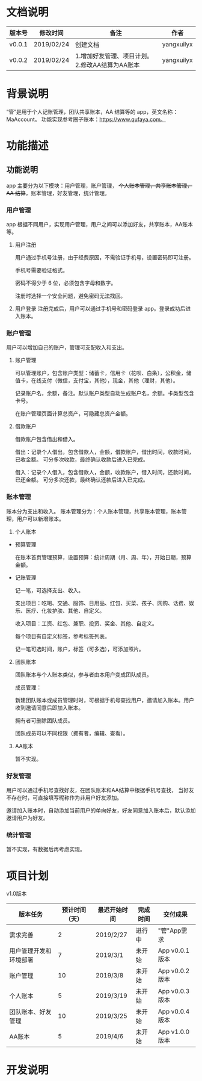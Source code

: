 # 文档说明

| 版本号 | 修改时间   | 备注                                           | 作者       |
| ------ | ---------- | ---------------------------------------------- | ---------- |
| v0.0.1 | 2019/02/24 | 创建文档                                       | yangxuilyx |
| v0.0.2 | 2019/02/24 | 1.增加好友管理、项目计划。2.修改AA结算为AA账本 | yangxuilyx |

# 背景说明

“管”是用于个人记账管理，团队共享账本，AA 结算等的 app，英文名称：MaAccount。
功能实现参考圈子账本：https://www.qufaya.com。


# 功能描述

## 功能说明

app 主要分为以下模块：用户管理，账户管理， ~~个人账本管理，共享账本管理，AA 结算~~，账本管理，好友管理，统计管理。

### 用户管理

app 根据不同用户，实现用户管理，用户之间可以添加好友，共享账本，AA账本等。

1. 用户注册

   用户通过手机号注册，由于经费原因，不需验证手机号，设置密码即可注册。

   手机号需要验证格式。

   密码不得少于 6 位，必须包含字母和数字。

   注册时选择一个安全问题，避免密码无法找回。

2. 用户登录
   注册完成后，用户可以通过手机号和密码登录 app。登录成功后进入账本。

### 账户管理

用户可以增加自己的账户，管理可支配收入和支出。

1. 账户管理

   可以管理账户，包含账户类型：储蓄卡，信用卡（花呗、白条），公积金，储值卡，在线支付（微信，支付宝，其他），现金，其他（理财，其他）。

   记录账户名，余额，备注。默认账户类型自动生成账户名，余额。卡类型包含卡号。

   在账户管理页面计算总资产，可隐藏总资产金额。

2. 借款账户

   借款账户包含借出和借入。

   借出：记录个人借出，包含借款人，金额，借款账户，借出时间，收款时间，已收金额。
   可分多次收款，最终确认收款后进入已完成。

   借入：记录个人借入，包含借款人，金额，收款账户，借入时间，还款时间，已还金额。
   可分多次还款，最终确认还款后进入已完成。

### 账本管理

账本分为支出和收入。
账本管理分为：个人账本管理，共享账本管理，账本管理，用户可以新增账本。

1. 个人账本

- 预算管理

  在账本首页管理预算，设置预算：统计周期（月、周、年），开始日期，预算金额。

- 记账管理

  记一笔，可选择支出、收入。

  支出项目：吃喝、交通、服饰、日用品、红包、买菜、孩子、网购、话费、娱乐、医疗、化妆护肤、其他、自定义。

  收入项目：工资、红包、兼职、投资、奖金、其他、自定义。

  每个项目有自定义标签，参考标签列表。

  记一笔可选时间，账户，标签（可多选），可添加照片。

2. 团队账本

   团队账本与个人账本类似，参与者由本用户变成团队成员。

   成员管理：

   新建团队账本或成员管理时时，可根据手机号查找用户，邀请加入账本。用户收到邀请同意后即加入账本。

   拥有者可删除团队成员。

   团队成员可以不同权限（拥有者，编辑、查看）。

3. AA账本

   暂不实现。

### 好友管理

用户可以通过手机号查找好友，在团队账本和AA结算中根据手机号查找，
当好友不存在时，可直接填写昵称作为非用户好友添加。

邀请加入账本时，自动添加当前用户的单向好友，好友同意加入账本后，默认添加邀请用户为好友。

### 统计管理

暂不实现，有数据后再考虑实现。

# 项目计划

v1.0版本

| 版本任务               | 预计时间（天） | 最迟开始时间 | 完成时间 | 交付成果       |
| ---------------------- | -------------- | ------------ | -------- | -------------- |
| 需求完善               | 2              | 2019/2/27    | 进行中   | "管"App需求    |
| 用户管理开发和环境部署 | 7              | 2019/3/1     | 未开始   | App v0.0.1版本 |
| 账户管理               | 10             | 2019/3/8     | 未开始   | App v0.0.2版本 |
| 个人账本               | 5              | 2019/3/19    | 未开始   | App v0.0.3版本 |
| 团队账本、好友管理     | 10             | 2019/3/25    | 未开始   | App v0.0.4版本 |
| AA账本                 | 5              | 2019/4/6     | 未开始   | App v1.0.0版本 |


# 开发说明
